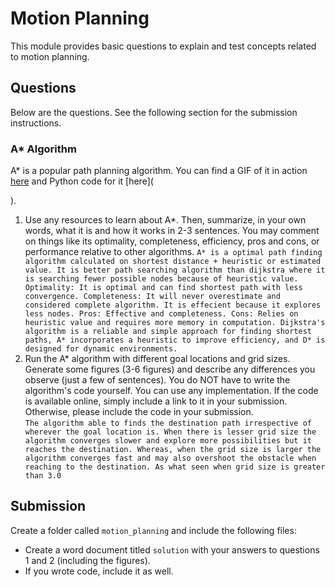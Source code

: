 # Motion Planning

This module provides basic questions to explain and test concepts related to motion planning.

## Questions

Below are the questions. See the following section for the submission instructions.

### A* Algorithm
A* is a popular path planning algorithm. You can find a GIF of it in action [here](https://github.com/AtsushiSakai/PythonRobotics#a-algorithm) and Python code for it [here](
    
).

1. Use any resources to learn about A*. Then, summarize, in your own words, what it is and how it works in 2-3 sentences. You may comment on things like its optimality, completeness, efficiency, pros and cons, or performance relative to other algorithms.
`A* is a optimal path finding algorithm calculated on shortest distance + heuristic or estimated value. It is better path searching algorithm than dijkstra where it is searching fewer possible nodes because of heuristic value. Optimality: It is optimal and can find shortest path with less convergence. Completeness: It will never overestimate and considered complete algorithm. It is effecient because it explores less nodes. Pros: Effective and completeness. Cons: Relies on heuristic value and requires more memory in computation. Dijkstra's algorithm is a reliable and simple approach for finding shortest paths, A* incorporates a heuristic to improve efficiency, and D* is designed for dynamic environments. `
2. Run the A* algorithm with different goal locations and grid sizes. Generate some figures (3-6 figures) and describe any differences you observe (just a few of sentences). You do NOT have to write the algorithm's code yourself. You can use any implementation. If the code is available online, simply include a link to it in your submission. Otherwise, please include the code in your submission.   
`The algorithm able to finds the destination path irrespective of wherever the goal location is. When there is lesser grid size the algorithm converges slower and explore more possibilities but it reaches the destination. Whereas, when the grid size is larger the algorithm converges fast and may also overshoot the obstacle when reaching to the destination. As what seen when grid size is greater than 3.0`

## Submission
Create a folder called `motion_planning` and include the following files:
- Create a word document titled `solution` with your answers to questions 1 and 2 (including the figures).
- If you wrote code, include it as well.
